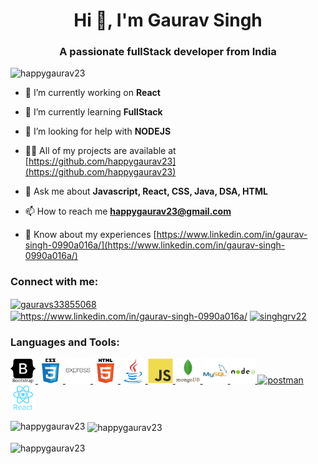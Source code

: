 <h1 align="center">Hi 👋, I'm Gaurav Singh</h1>
<h3 align="center">A passionate fullStack developer from India</h3>

<p align="left"> <img src="https://komarev.com/ghpvc/?username=happygaurav23&label=Profile%20views&color=0e75b6&style=flat" alt="happygaurav23" /> </p>

- 🔭 I’m currently working on **React**

- 🌱 I’m currently learning **FullStack**

- 🤝 I’m looking for help with **NODEJS**

- 👨‍💻 All of my projects are available at [https://github.com/happygaurav23](https://github.com/happygaurav23)

- 💬 Ask me about **Javascript, React, CSS, Java, DSA, HTML**

- 📫 How to reach me **happygaurav23@gmail.com**

- 📄 Know about my experiences [https://www.linkedin.com/in/gaurav-singh-0990a016a/](https://www.linkedin.com/in/gaurav-singh-0990a016a/)

<h3 align="left">Connect with me:</h3>
<p align="left">
<a href="https://twitter.com/gauravs33855068" target="blank"><img align="center" src="https://raw.githubusercontent.com/rahuldkjain/github-profile-readme-generator/master/src/images/icons/Social/twitter.svg" alt="gauravs33855068" height="30" width="40" /></a>
<a href="https://linkedin.com/in/gaurav-singh-0990a016a/" target="blank"><img align="center" src="https://raw.githubusercontent.com/rahuldkjain/github-profile-readme-generator/master/src/images/icons/Social/linked-in-alt.svg" alt="https://www.linkedin.com/in/gaurav-singh-0990a016a/" height="30" width="40" /></a>
<a href="https://www.leetcode.com/singhgrv22" target="blank"><img align="center" src="https://raw.githubusercontent.com/rahuldkjain/github-profile-readme-generator/master/src/images/icons/Social/leet-code.svg" alt="singhgrv22" height="30" width="40" /></a>
</p>

<h3 align="left">Languages and Tools:</h3>
<p align="left"> <a href="https://getbootstrap.com" target="_blank" rel="noreferrer"> <img src="https://raw.githubusercontent.com/devicons/devicon/master/icons/bootstrap/bootstrap-plain-wordmark.svg" alt="bootstrap" width="40" height="40"/> </a> <a href="https://www.w3schools.com/css/" target="_blank" rel="noreferrer"> <img src="https://raw.githubusercontent.com/devicons/devicon/master/icons/css3/css3-original-wordmark.svg" alt="css3" width="40" height="40"/> </a> <a href="https://expressjs.com" target="_blank" rel="noreferrer"> <img src="https://raw.githubusercontent.com/devicons/devicon/master/icons/express/express-original-wordmark.svg" alt="express" width="40" height="40"/> </a> <a href="https://www.w3.org/html/" target="_blank" rel="noreferrer"> <img src="https://raw.githubusercontent.com/devicons/devicon/master/icons/html5/html5-original-wordmark.svg" alt="html5" width="40" height="40"/> </a> <a href="https://www.java.com" target="_blank" rel="noreferrer"> <img src="https://raw.githubusercontent.com/devicons/devicon/master/icons/java/java-original.svg" alt="java" width="40" height="40"/> </a> <a href="https://developer.mozilla.org/en-US/docs/Web/JavaScript" target="_blank" rel="noreferrer"> <img src="https://raw.githubusercontent.com/devicons/devicon/master/icons/javascript/javascript-original.svg" alt="javascript" width="40" height="40"/> </a> <a href="https://www.mongodb.com/" target="_blank" rel="noreferrer"> <img src="https://raw.githubusercontent.com/devicons/devicon/master/icons/mongodb/mongodb-original-wordmark.svg" alt="mongodb" width="40" height="40"/> </a> <a href="https://www.mysql.com/" target="_blank" rel="noreferrer"> <img src="https://raw.githubusercontent.com/devicons/devicon/master/icons/mysql/mysql-original-wordmark.svg" alt="mysql" width="40" height="40"/> </a> <a href="https://nodejs.org" target="_blank" rel="noreferrer"> <img src="https://raw.githubusercontent.com/devicons/devicon/master/icons/nodejs/nodejs-original-wordmark.svg" alt="nodejs" width="40" height="40"/> </a> <a href="https://postman.com" target="_blank" rel="noreferrer"> <img src="https://www.vectorlogo.zone/logos/getpostman/getpostman-icon.svg" alt="postman" width="40" height="40"/> </a> <a href="https://reactjs.org/" target="_blank" rel="noreferrer"> <img src="https://raw.githubusercontent.com/devicons/devicon/master/icons/react/react-original-wordmark.svg" alt="react" width="40" height="40"/> </a> </p>

<p><img align="left" src="https://github-readme-stats.vercel.app/api/top-langs?username=happygaurav23&show_icons=true&locale=en&layout=compact" alt="happygaurav23" /></p>

<p>&nbsp;<img align="center" src="https://github-readme-stats.vercel.app/api?username=happygaurav23&show_icons=true&locale=en" alt="happygaurav23" /></p>

<p><img align="center" src="https://github-readme-streak-stats.herokuapp.com/?user=happygaurav23&" alt="happygaurav23" /></p>
